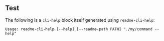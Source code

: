 
## Test

The following is a `cli-help` block itself generated using `readme-cli-help`:

````cli-help
Usage: readme-cli-help [--help] [--readme-path PATH] "./my/command --help"
````
